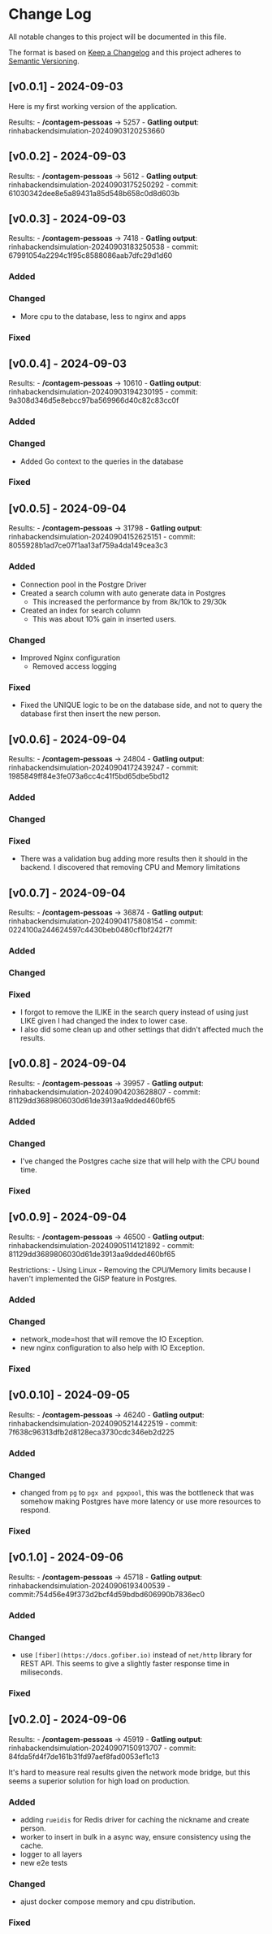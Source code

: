 # Change Log
All notable changes to this project will be documented in this file.
 
The format is based on [Keep a Changelog](http://keepachangelog.com/)
and this project adheres to [Semantic Versioning](http://semver.org/).
 
## [v0.0.1] - 2024-09-03
 
Here is my first working version of the application.

Results:
    - **/contagem-pessoas** -> 5257
    - **Gatling output**: rinhabackendsimulation-20240903120253660
 
## [v0.0.2] - 2024-09-03
 
Results:
    - **/contagem-pessoas** -> 5612
    - **Gatling output**: rinhabackendsimulation-20240903175250292
    - commit: 61030342dee8e5a89431a85d548b658c0d8d603b
 
## [v0.0.3] - 2024-09-03
 
Results:
    - **/contagem-pessoas** -> 7418
    - **Gatling output**: rinhabackendsimulation-20240903183250538
    - commit: 67991054a2294c1f95c8588086aab7dfc29d1d60
  
### Added

### Changed
- More cpu to the database, less to nginx and apps

### Fixed

## [v0.0.4] - 2024-09-03
 
Results:
    - **/contagem-pessoas** -> 10610
    - **Gatling output**: rinhabackendsimulation-20240903194230195
    - commit: 9a308d346d5e8ebcc97ba569966d40c82c83cc0f
  
### Added

### Changed
- Added Go context to the queries in the database

### Fixed

## [v0.0.5] - 2024-09-04
 
Results:
    - **/contagem-pessoas** -> 31798
    - **Gatling output**: rinhabackendsimulation-20240904152625151
    - commit: 8055928b1ad7ce07f1aa13af759a4da149cea3c3
  
### Added
- Connection pool in the Postgre Driver
- Created a search column with auto generate data in Postgres
  - This increased the performance by from 8k/10k to 29/30k
- Created an index for search column
  - This was about 10% gain in inserted users.

### Changed
- Improved Nginx configuration
  - Removed access logging

### Fixed
- Fixed the UNIQUE logic to be on the database side, and not to query the database first then insert the new person.

## [v0.0.6] - 2024-09-04
 
Results:
    - **/contagem-pessoas** -> 24804
    - **Gatling output**: rinhabackendsimulation-20240904172439247
    - commit: 1985849ff84e3fe073a6cc4c41f5bd65dbe5bd12
  
### Added

### Changed

### Fixed
- There was a validation bug adding more results then it should in the backend. I discovered that removing CPU and Memory limitations

## [v0.0.7] - 2024-09-04
 
Results:
    - **/contagem-pessoas** -> 36874
    - **Gatling output**: rinhabackendsimulation-20240904175808154
    - commit: 0224100a244624597c4430beb0480cf1bf242f7f
  
### Added

### Changed

### Fixed
- I forgot to remove the ILIKE in the search query instead of using just LIKE given I had changed the index to lower case.
- I also did some clean up and other settings that didn't affected much the results.


## [v0.0.8] - 2024-09-04
 
Results:
    - **/contagem-pessoas** -> 39957
    - **Gatling output**: rinhabackendsimulation-20240904203628807
    - commit: 81129dd3689806030d61de3913aa9dded460bf65
  
### Added

### Changed
- I've changed the Postgres cache size that will help with the CPU bound time.

### Fixed

## [v0.0.9] - 2024-09-04
 
Results:
    - **/contagem-pessoas** -> 46500
    - **Gatling output**: rinhabackendsimulation-20240905114121892
    - commit: 81129dd3689806030d61de3913aa9dded460bf65

Restrictions:
    - Using Linux
    - Removing the CPU/Memory limits because I haven't implemented the GiSP feature in Postgres.
  
### Added

### Changed
- network_mode=host that will remove the IO Exception.
- new nginx configuration to also help with IO Exception.

### Fixed

## [v0.0.10] - 2024-09-05
 
Results:
    - **/contagem-pessoas** -> 46240
    - **Gatling output**: rinhabackendsimulation-20240905214422519
    - commit: 7f638c96313dfb2d8128eca3730cdc346eb2d225
  
### Added

### Changed
- changed from `pg` to `pgx and pgxpool`, this was the bottleneck that was somehow making Postgres have more latency or use more resources to respond.

### Fixed

## [v0.1.0] - 2024-09-06
 
Results:
    - **/contagem-pessoas** -> 45718
    - **Gatling output**: rinhabackendsimulation-20240906193400539
    - commit:754d56e49f373d2bcf4d59bdbd606990b7836ec0
  
### Added

### Changed
- use `[fiber](https://docs.gofiber.io)` instead of `net/http` library for REST API. This seems to give a slightly faster response time in miliseconds.

### Fixed

## [v0.2.0] - 2024-09-06
 
Results:
    - **/contagem-pessoas** -> 45919
    - **Gatling output**: rinhabackendsimulation-20240907150913707
    - commit: 84fda5fd4f7de161b31fd97aef8fad0053ef1c13

It's hard to measure real results given the network mode bridge, but this seems a superior solution for high load on production.
  
### Added
- adding `rueidis` for Redis driver for caching the nickname and create person.
- worker to insert in bulk in a async way, ensure consistency using the cache.
- logger to all layers
- new e2e tests

### Changed
- ajust docker compose memory and cpu distribution.

### Fixed